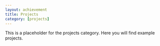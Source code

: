 ```yaml
---
layout: achievement
title: Projects
category: [projects]
---
```


This is a placeholder for the projects category. Here you will find example projects.
